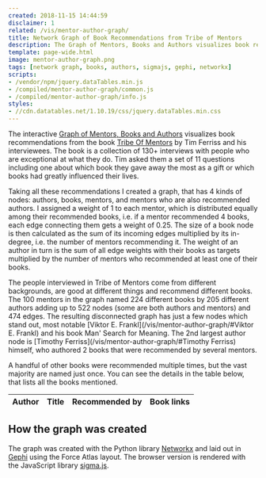 ```yaml
---
created: 2018-11-15 14:44:59
disclaimer: 1
related: /vis/mentor-author-graph/
title: Network Graph of Book Recommendations from Tribe of Mentors
description: The Graph of Mentors, Books and Authors visualizes book recommendations from the book Tribe Of Mentors by Tim Ferriss and his interviewees.
template: page-wide.html
image: mentor-author-graph.png
tags: [network graph, books, authors, sigmajs, gephi, networkx]
scripts:
- /vendor/npm/jquery.dataTables.min.js
- /compiled/mentor-author-graph/common.js
- /compiled/mentor-author-graph/info.js
styles:
- //cdn.datatables.net/1.10.19/css/jquery.dataTables.min.css
---
```

The interactive [Graph of Mentors, Books and Authors](/vis/mentor-author-graph/) visualizes book recommendations from the book [Tribe Of Mentors](https://tribeofmentors.com/) by Tim Ferriss and his interviewees. The book is a collection of 130+ interviews with people who are exceptional at what they do. Tim asked them a set of 11 questions including one about which book they gave away the most as a gift or which books had greatly influenced their lives.

Taking all these recommendations I created a graph, that has 4 kinds of nodes: authors, books, mentors, and mentors who are also recommended authors. I assigned a weight of 1 to each mentor, which is distributed equally among their recommended books, i.e. if a mentor recommended 4 books, each edge connecting them gets a weight of 0.25. The size of a book node is then calculated as the sum of its incoming edges multiplied by its in-degree, i.e. the number of mentors recommending it. The weight of an author in turn is the sum of all edge weights with their books as targets multiplied by the number of mentors who recommended at least one of their books.

The people interviewed in Tribe of Mentors come from different backgrounds, are good at different things and recommend different books. The 100 mentors in the graph named 224 different books by 205 different authors adding up to 522 nodes (some are both authors and mentors) and 474 edges. The resulting disconnected graph has just a few nodes which stand out, most notable [Viktor E. Frankl](/vis/mentor-author-graph/#Viktor E. Frankl) and his book Man' Search for Meaning. The 2nd largest author node is [Timothy Ferriss](/vis/mentor-author-graph/#Timothy Ferriss) himself, who authored 2 books that were recommended by several mentors.

A handful of other books were recommended multiple times, but the vast majority are named just once. You can see the details in the table below, that lists all the books mentioned.

<table id="books" class="display">
<thead>
<tr>
    <th>Author</th><th>Title</th><th>Recommended by</th><th>Book links</th>
</tr>
</thead>
<tbody>
</tbody>
</table>

## How the graph was created

The graph was created with the Python library [Networkx](https://networkx.github.io/) and laid out in [Gephi](https://gephi.org/) using the Force Atlas layout. The browser version is rendered with the JavaScript library [sigma.js](http://sigmajs.org/).